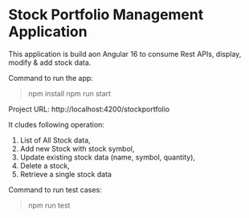 # Stock Portfolio Management Application 

This application is build aon Angular 16 to consume Rest APIs, display, modify & add stock data.

Command to run the app: 
> npm install 
> npm run start

Project URL: http://localhost:4200/stockportfolio

It cludes following operation:
1. List of All Stock data, 
2. Add new Stock with stock symbol,
3. Update existing stock data (name, symbol, quantity), 
4. Delete a stock, 
5. Retrieve a single stock data

Command to run test cases:
>npm run test